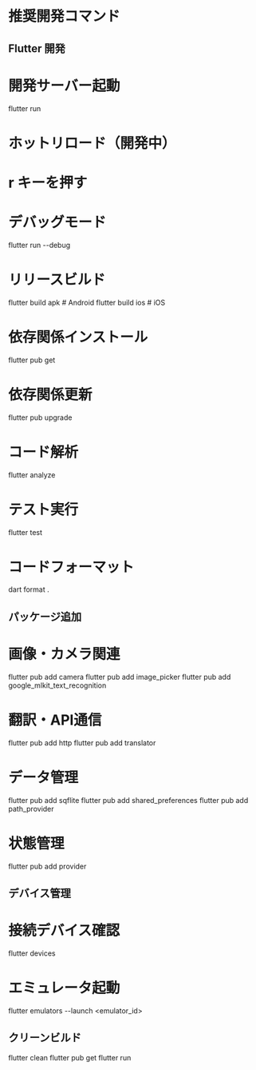 # 推奨開発コマンド

## Flutter 開発

# 開発サーバー起動
flutter run

# ホットリロード（開発中）
# r キーを押す

# デバッグモード
flutter run --debug

# リリースビルド
flutter build apk          # Android
flutter build ios          # iOS

# 依存関係インストール
flutter pub get

# 依存関係更新
flutter pub upgrade

# コード解析
flutter analyze

# テスト実行
flutter test

# コードフォーマット
dart format .

## パッケージ追加

# 画像・カメラ関連
flutter pub add camera
flutter pub add image_picker
flutter pub add google_mlkit_text_recognition

# 翻訳・API通信
flutter pub add http
flutter pub add translator

# データ管理
flutter pub add sqflite
flutter pub add shared_preferences
flutter pub add path_provider

# 状態管理
flutter pub add provider

## デバイス管理

# 接続デバイス確認
flutter devices

# エミュレータ起動
flutter emulators --launch <emulator_id>

## クリーンビルド

flutter clean
flutter pub get
flutter run
